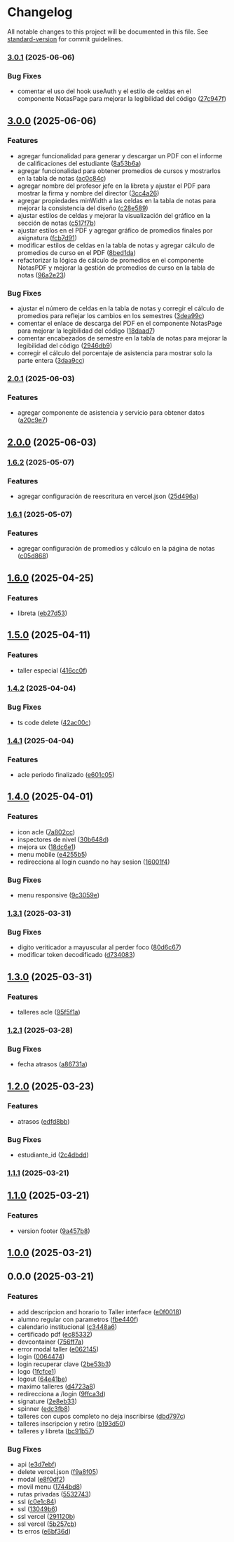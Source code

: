 # Changelog

All notable changes to this project will be documented in this file. See [standard-version](https://github.com/conventional-changelog/standard-version) for commit guidelines.

### [3.0.1](https://github.com/LuisSubiabre/hero-estudiante/compare/v3.0.0...v3.0.1) (2025-06-06)


### Bug Fixes

* comentar el uso del hook useAuth y el estilo de celdas en el componente NotasPage para mejorar la legibilidad del código ([27c947f](https://github.com/LuisSubiabre/hero-estudiante/commit/27c947f166c9f62da1390f9bcf6736ec3ef39c88))

## [3.0.0](https://github.com/LuisSubiabre/hero-estudiante/compare/v2.0.1...v3.0.0) (2025-06-06)


### Features

* agregar funcionalidad para generar y descargar un PDF con el informe de calificaciones del estudiante ([8a53b6a](https://github.com/LuisSubiabre/hero-estudiante/commit/8a53b6abe0e05c892f4c943f56d13ee4b77c7fc5))
* agregar funcionalidad para obtener promedios de cursos y mostrarlos en la tabla de notas ([ac0c84c](https://github.com/LuisSubiabre/hero-estudiante/commit/ac0c84cbca76fe420ac442e443921d680df2b22e))
* agregar nombre del profesor jefe en la libreta y ajustar el PDF para mostrar la firma y nombre del director ([3cc4a26](https://github.com/LuisSubiabre/hero-estudiante/commit/3cc4a26584f5747a845dbe9a5cd6f1a62dcea085))
* agregar propiedades minWidth a las celdas en la tabla de notas para mejorar la consistencia del diseño ([c28e589](https://github.com/LuisSubiabre/hero-estudiante/commit/c28e58920197681ba800e710cdb154b40de1692e))
* ajustar estilos de celdas y mejorar la visualización del gráfico en la sección de notas ([c517f7b](https://github.com/LuisSubiabre/hero-estudiante/commit/c517f7b8b3b2a581613665b670005b97dbe9654e))
* ajustar estilos en el PDF y agregar gráfico de promedios finales por asignatura ([fcb7d91](https://github.com/LuisSubiabre/hero-estudiante/commit/fcb7d914084a54052af6241466084f095a056082))
* modificar estilos de celdas en la tabla de notas y agregar cálculo de promedios de curso en el PDF ([8bed1da](https://github.com/LuisSubiabre/hero-estudiante/commit/8bed1daa7f0450e4443feb5c4481e6a160af56a5))
* refactorizar la lógica de cálculo de promedios en el componente NotasPDF y mejorar la gestión de promedios de curso en la tabla de notas ([96a2e23](https://github.com/LuisSubiabre/hero-estudiante/commit/96a2e23f7f099d73b2f643c8c60eb97fae0154e1))


### Bug Fixes

* ajustar el número de celdas en la tabla de notas y corregir el cálculo de promedios para reflejar los cambios en los semestres ([3dea99c](https://github.com/LuisSubiabre/hero-estudiante/commit/3dea99cb20914cb8fa83702090ef2b9c24b2a0e3))
* comentar el enlace de descarga del PDF en el componente NotasPage para mejorar la legibilidad del código ([18daad7](https://github.com/LuisSubiabre/hero-estudiante/commit/18daad7d388afe4f2547b318c08c8601561ebd41))
* comentar encabezados de semestre en la tabla de notas para mejorar la legibilidad del código ([2946db9](https://github.com/LuisSubiabre/hero-estudiante/commit/2946db9f7e4620d6a8327949ca8e5f544c0d15c3))
* corregir el cálculo del porcentaje de asistencia para mostrar solo la parte entera ([3daa9cc](https://github.com/LuisSubiabre/hero-estudiante/commit/3daa9cc5ed6da34ab1b5a6109ea804563ef12867))

### [2.0.1](https://github.com/LuisSubiabre/hero-estudiante/compare/v2.0.0...v2.0.1) (2025-06-03)


### Features

* agregar componente de asistencia y servicio para obtener datos ([a20c9e7](https://github.com/LuisSubiabre/hero-estudiante/commit/a20c9e7e4801cd1d02d1346f8b9a48b1587d38a7))

## [2.0.0](https://github.com/LuisSubiabre/hero-estudiante/compare/v1.6.2...v2.0.0) (2025-06-03)

### [1.6.2](https://github.com/LuisSubiabre/hero-estudiante/compare/v1.6.1...v1.6.2) (2025-05-07)


### Features

* agregar configuración de reescritura en vercel.json ([25d496a](https://github.com/LuisSubiabre/hero-estudiante/commit/25d496a5cc634e1c93467667e725e09ea294b266))

### [1.6.1](https://github.com/LuisSubiabre/hero-estudiante/compare/v1.6.0...v1.6.1) (2025-05-07)


### Features

* agregar configuración de promedios y cálculo en la página de notas ([c05d868](https://github.com/LuisSubiabre/hero-estudiante/commit/c05d8681b3605677090056d8d0fa3e830fbafd35))

## [1.6.0](https://github.com/LuisSubiabre/hero-estudiante/compare/v1.5.0...v1.6.0) (2025-04-25)


### Features

* libreta ([eb27d53](https://github.com/LuisSubiabre/hero-estudiante/commit/eb27d53fdbce1b595c3d4e1c7023d245d60d1e5c))

## [1.5.0](https://github.com/LuisSubiabre/hero-estudiante/compare/v1.4.2...v1.5.0) (2025-04-11)


### Features

* taller especial ([416cc0f](https://github.com/LuisSubiabre/hero-estudiante/commit/416cc0fcfecf510cb30031efdfd3d34a0b9cf279))

### [1.4.2](https://github.com/LuisSubiabre/hero-estudiante/compare/v1.4.1...v1.4.2) (2025-04-04)


### Bug Fixes

* ts code delete ([42ac00c](https://github.com/LuisSubiabre/hero-estudiante/commit/42ac00ca19e44f4684f0d96bbec10763dd956bdb))

### [1.4.1](https://github.com/LuisSubiabre/hero-estudiante/compare/v1.4.0...v1.4.1) (2025-04-04)


### Features

* acle periodo finalizado ([e601c05](https://github.com/LuisSubiabre/hero-estudiante/commit/e601c05de8ba5b8c0b7c0b75ee32c03aed7ccb06))

## [1.4.0](https://github.com/LuisSubiabre/hero-estudiante/compare/v1.3.1...v1.4.0) (2025-04-01)


### Features

* icon acle ([7a802cc](https://github.com/LuisSubiabre/hero-estudiante/commit/7a802cc744052f76a3be46002f1c86c8429aad9a))
* inspectores de nivel ([30b648d](https://github.com/LuisSubiabre/hero-estudiante/commit/30b648d0c1bcd3bfe834f02cdbe3719ecf469abf))
* mejora ux ([18dc6e1](https://github.com/LuisSubiabre/hero-estudiante/commit/18dc6e1bebbe5bf4d12b6292f010028567ca154f))
* menu mobile ([e4255b5](https://github.com/LuisSubiabre/hero-estudiante/commit/e4255b59f66cb063fe565cd022b9b8e2ae2ba55f))
* redirecciona al login cuando no hay sesion ([16001f4](https://github.com/LuisSubiabre/hero-estudiante/commit/16001f4795f37f32faee5185ff2f80a1b49e8f1d))


### Bug Fixes

* menu responsive ([9c3059e](https://github.com/LuisSubiabre/hero-estudiante/commit/9c3059ea0d575144b872a071565a437df35302c8))

### [1.3.1](https://github.com/LuisSubiabre/hero-estudiante/compare/v1.3.0...v1.3.1) (2025-03-31)


### Bug Fixes

* digito veriticador a mayuscular al perder foco ([80d6c67](https://github.com/LuisSubiabre/hero-estudiante/commit/80d6c670f788e99e0806f4dd6f891fc4124ed4e9))
* modificar token decodificado ([d734083](https://github.com/LuisSubiabre/hero-estudiante/commit/d734083963fbe80523a245638b886700d41bc197))

## [1.3.0](https://github.com/LuisSubiabre/hero-estudiante/compare/v1.2.1...v1.3.0) (2025-03-31)


### Features

* talleres acle ([95f5f1a](https://github.com/LuisSubiabre/hero-estudiante/commit/95f5f1af6adf5a6aba3b27fb96d3a437f72733f7))

### [1.2.1](https://github.com/LuisSubiabre/hero-estudiante/compare/v1.2.0...v1.2.1) (2025-03-28)


### Bug Fixes

* fecha atrasos ([a86731a](https://github.com/LuisSubiabre/hero-estudiante/commit/a86731a9bcc78e4786a5907a29b144ba765e5d74))

## [1.2.0](https://github.com/LuisSubiabre/hero-estudiante/compare/v1.1.1...v1.2.0) (2025-03-23)


### Features

* atrasos ([edfd8bb](https://github.com/LuisSubiabre/hero-estudiante/commit/edfd8bb3525c230d72b0310041c1b7a895832c44))


### Bug Fixes

* estudiante_id ([2c4dbdd](https://github.com/LuisSubiabre/hero-estudiante/commit/2c4dbdd76b01afc14cf351f9652caa7902bf6f5e))

### [1.1.1](https://github.com/LuisSubiabre/hero-estudiante/compare/v1.1.0...v1.1.1) (2025-03-21)

## [1.1.0](https://github.com/LuisSubiabre/hero-estudiante/compare/v1.0.0...v1.1.0) (2025-03-21)


### Features

* version footer ([9a457b8](https://github.com/LuisSubiabre/hero-estudiante/commit/9a457b8ae13930ca9811921d203700ae300e5992))

## [1.0.0](https://github.com/LuisSubiabre/hero-estudiante/compare/v0.0.0...v1.0.0) (2025-03-21)

## 0.0.0 (2025-03-21)


### Features

* add descripcion and horario to Taller interface ([e0f0018](https://github.com/LuisSubiabre/hero-estudiante/commit/e0f001870fcf920bed235a0f31ed43b126d62c16))
* alumno regular con parametros ([fbe440f](https://github.com/LuisSubiabre/hero-estudiante/commit/fbe440f5d57990c72c8805f5e27b907fc05dc739))
* calendario institucional ([c3448a6](https://github.com/LuisSubiabre/hero-estudiante/commit/c3448a6f09b05ebba6fef42714f64798e76943ff))
* certificado pdf ([ec85332](https://github.com/LuisSubiabre/hero-estudiante/commit/ec8533214d2cfb82fad6439a56c7acf7c4ded1a6))
* devcontainer ([756ff7a](https://github.com/LuisSubiabre/hero-estudiante/commit/756ff7ad6496c49d0de912c3c8f0d207c5a1acaa))
* error modal taller ([e062145](https://github.com/LuisSubiabre/hero-estudiante/commit/e062145ca1d0e10b16f6bfce32f5c71b1a1aba8f))
* login ([0064474](https://github.com/LuisSubiabre/hero-estudiante/commit/0064474455e17bae54d35b3e2aa85e72ba1d0a4d))
* login recuperar clave ([2be53b3](https://github.com/LuisSubiabre/hero-estudiante/commit/2be53b3537c00b617c97021b4f861fb6e2fc823b))
* logo ([1fcfce1](https://github.com/LuisSubiabre/hero-estudiante/commit/1fcfce157eb52b4bc9cc025618497fdbe7e5b3b0))
* logout ([64e41be](https://github.com/LuisSubiabre/hero-estudiante/commit/64e41be745034c0bfadbb5c387de4b81cee4fe24))
* maximo talleres ([d4723a8](https://github.com/LuisSubiabre/hero-estudiante/commit/d4723a8f1f3df911acdaae032a43db9b137f0625))
* redirecciona a /login ([9ffca3d](https://github.com/LuisSubiabre/hero-estudiante/commit/9ffca3d22640ec038b4fc67f5197186cafcf9857))
* signature ([2e8eb33](https://github.com/LuisSubiabre/hero-estudiante/commit/2e8eb3341ab83ce2d63a7ce25a5464d8f2ef2c60))
* spinner ([edc3fb8](https://github.com/LuisSubiabre/hero-estudiante/commit/edc3fb8df341cff53ec3f4c1894ab319f379403f))
* talleres con cupos completo no deja inscribirse ([dbd797c](https://github.com/LuisSubiabre/hero-estudiante/commit/dbd797cabbd8894848d00bd564cd5a52daf43b68))
* talleres inscripcion y retiro ([b193d50](https://github.com/LuisSubiabre/hero-estudiante/commit/b193d50182d51a043138d78f56f6ebc1e41d71f2))
* talleres y libreta ([bc91b57](https://github.com/LuisSubiabre/hero-estudiante/commit/bc91b57927d5626b772937127636860f32d19f50))


### Bug Fixes

* api ([e3d7ebf](https://github.com/LuisSubiabre/hero-estudiante/commit/e3d7ebfd41d4aaaf673a8ba06169e8a3547e1e70))
* delete vercel.json ([f9a8f05](https://github.com/LuisSubiabre/hero-estudiante/commit/f9a8f05670b787a9bc9409d01e69614904d1f36b))
* modal ([e8f0df2](https://github.com/LuisSubiabre/hero-estudiante/commit/e8f0df26415bebacd11c74fcf45875759610624b))
* movil menu ([1744bd8](https://github.com/LuisSubiabre/hero-estudiante/commit/1744bd85d8d3e5b1e38b5a378fe129cd56b3986c))
* rutas privadas ([5532743](https://github.com/LuisSubiabre/hero-estudiante/commit/55327439b003e274d523354984661e189b284dd6))
* ssl ([c0e1c84](https://github.com/LuisSubiabre/hero-estudiante/commit/c0e1c84c84c1947e9f4fc48431834f606361852c))
* ssl ([13049b6](https://github.com/LuisSubiabre/hero-estudiante/commit/13049b6329d9ffdef5fe92b38c6909b1b3318a49))
* ssl vercel ([291120b](https://github.com/LuisSubiabre/hero-estudiante/commit/291120b8407d1e2982008c9747afdb4ad93deb12))
* ssl vercel ([5b257cb](https://github.com/LuisSubiabre/hero-estudiante/commit/5b257cbc4001bdd6dce43b4790267cee7b124ede))
* ts erros ([e6bf36d](https://github.com/LuisSubiabre/hero-estudiante/commit/e6bf36db825602e1e59471f85496d6a200a78a51))
